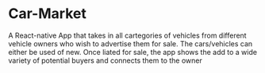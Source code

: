 # Car-Market
A React-native App that takes in all cartegories of vehicles from different vehicle owners who wish to advertise them for sale. The cars/vehicles can either be used of new. Once liated for sale, the app shows the add to a wide variety of potential buyers and connects them to the owner
